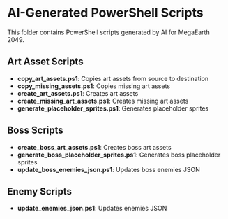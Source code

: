 # AI-Generated PowerShell Scripts

This folder contains PowerShell scripts generated by AI for MegaEarth 2049.

## Art Asset Scripts

- **copy_art_assets.ps1**: Copies art assets from source to destination
- **copy_missing_assets.ps1**: Copies missing art assets
- **create_art_assets.ps1**: Creates art assets
- **create_missing_art_assets.ps1**: Creates missing art assets
- **generate_placeholder_sprites.ps1**: Generates placeholder sprites

## Boss Scripts

- **create_boss_art_assets.ps1**: Creates boss art assets
- **generate_boss_placeholder_sprites.ps1**: Generates boss placeholder sprites
- **update_boss_enemies_json.ps1**: Updates boss enemies JSON

## Enemy Scripts

- **update_enemies_json.ps1**: Updates enemies JSON
